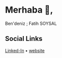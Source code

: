 
# Merhaba 👋, 
Ben'deniz ; 
Fatih SOYSAL

## Social Links
[Linked-In](https://www.linkedin.com/in/f-soysal) •  [website](https://www.linkedin.com/in/f-soysal/)



